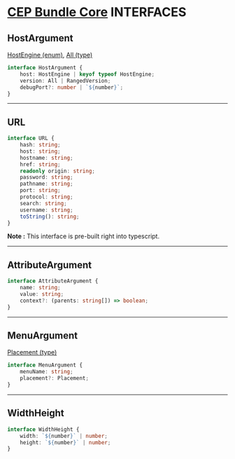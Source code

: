 # [CEP Bundle Core](../README.md) **INTERFACES**

## **HostArgument**

[HostEngine (enum)](enums.md#HostEngine), [All (type)](types.md#All)

```typescript
interface HostArgument {
	host: HostEngine | keyof typeof HostEngine;
	version: All | RangedVersion;
	debugPort?: number | `${number}`;
}
```

---

## **URL**

```typescript
interface URL {
	hash: string;
	host: string;
	hostname: string;
	href: string;
	readonly origin: string;
	password: string;
	pathname: string;
	port: string;
	protocol: string;
	search: string;
	username: string;
	toString(): string;
}
```

**Note :** This interface is pre-built right into typescript.

---

## **AttributeArgument**

```typescript
interface AttributeArgument {
	name: string;
	value: string;
	context?: (parents: string[]) => boolean;
}
```

---

## **MenuArgument**

[Placement (type)](types.md#Placement)

```typescript
interface MenuArgument {
	menuName: string;
	placement?: Placement;
}
```

---

## **WidthHeight**

```typescript
interface WidthHeight {
	width: `${number}` | number;
	height: `${number}` | number;
}
```
